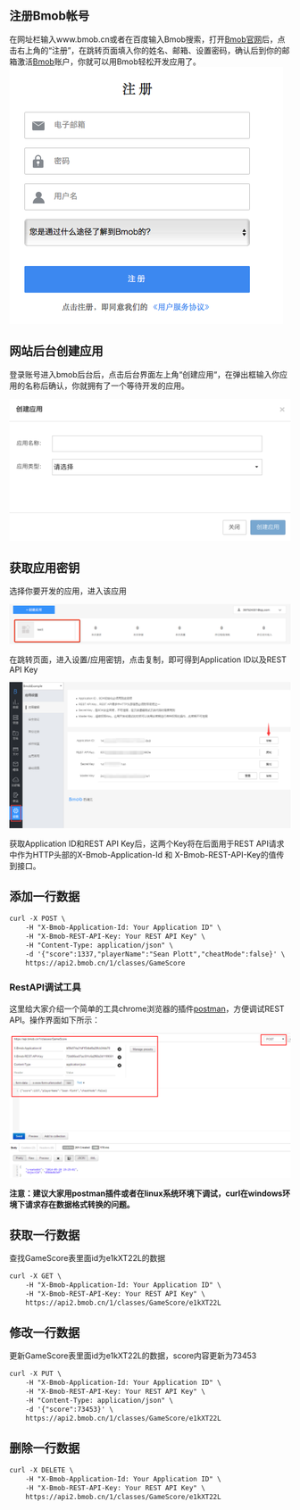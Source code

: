 ## 注册Bmob帐号
在网址栏输入www.bmob.cn或者在百度输入Bmob搜索，打开[Bmob官网](http://www.bmob.cn/ "Bmob移动后端云服务平台")后，点击右上角的“注册”，在跳转页面填入你的姓名、邮箱、设置密码，确认后到你的邮箱激活[Bmob](http://www.bmob.cn/ "Bmob移动后端云服务平台")账户，你就可以用Bmob轻松开发应用了。
![](image/rumen_zhuce.png)
## 网站后台创建应用

登录账号进入bmob后台后，点击后台界面左上角“创建应用“，在弹出框输入你应用的名称后确认，你就拥有了一个等待开发的应用。

![](image/rumen_chuangjian.png)
## 获取应用密钥

选择你要开发的应用，进入该应用

![](image/rumen_miyue_1.png)

在跳转页面，进入设置/应用密钥，点击复制，即可得到Application ID以及REST API Key

![](image/rumen_miyue_2.png)


获取Application ID和REST API Key后，这两个Key将在后面用于REST API请求中作为HTTP头部的X-Bmob-Application-Id 和
X-Bmob-REST-API-Key的值传到接口。



## 添加一行数据
```
curl -X POST \
    -H "X-Bmob-Application-Id: Your Application ID" \
    -H "X-Bmob-REST-API-Key: Your REST API Key" \
    -H "Content-Type: application/json" \
    -d '{"score":1337,"playerName":"Sean Plott","cheatMode":false}' \
    https://api2.bmob.cn/1/classes/GameScore
```

### RestAPI调试工具

这里给大家介绍一个简单的工具chrome浏览器的插件[postman](https://chrome.google.com/webstore/detail/postman-rest-client/fdmmgilgnpjigdojojpjoooidkmcomcm?utm_source=chrome-ntp-icon "Postman")，方便调试REST API。操作界面如下所示：

![](image/postman.png)

**注意：建议大家用postman插件或者在linux系统环境下调试，curl在windows环境下请求存在数据格式转换的问题。**


## 获取一行数据
查找GameScore表里面id为e1kXT22L的数据
```
curl -X GET \
    -H "X-Bmob-Application-Id: Your Application ID" \
    -H "X-Bmob-REST-API-Key: Your REST API Key" \
    https://api2.bmob.cn/1/classes/GameScore/e1kXT22L

```

## 修改一行数据
更新GameScore表里面id为e1kXT22L的数据，score内容更新为73453
```
curl -X PUT \
    -H "X-Bmob-Application-Id: Your Application ID" \
    -H "X-Bmob-REST-API-Key: Your REST API Key" \
    -H "Content-Type: application/json" \
    -d '{"score":73453}' \
    https://api2.bmob.cn/1/classes/GameScore/e1kXT22L
```

## 删除一行数据
```
curl -X DELETE \
    -H "X-Bmob-Application-Id: Your Application ID" \
    -H "X-Bmob-REST-API-Key: Your REST API Key" \
    https://api2.bmob.cn/1/classes/GameScore/e1kXT22L
```


